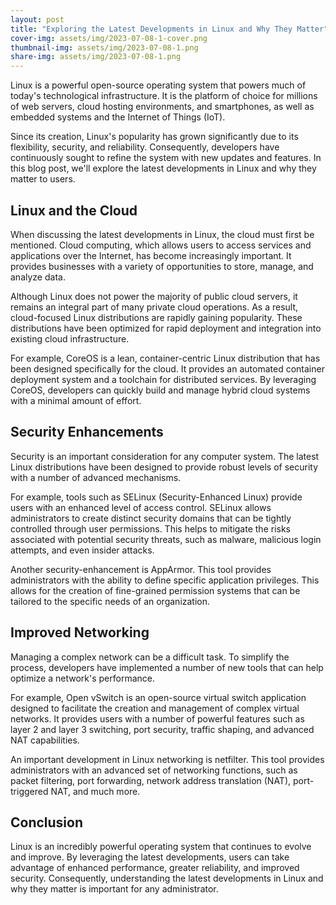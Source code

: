 ```yaml
---
layout: post
title: "Exploring the Latest Developments in Linux and Why They Matter"
cover-img: assets/img/2023-07-08-1-cover.png
thumbnail-img: assets/img/2023-07-08-1.png
share-img: assets/img/2023-07-08-1.png
---
```


 


Linux is a powerful open-source operating system that powers much of today's technological infrastructure. It is the platform of choice for millions of web servers, cloud hosting environments, and smartphones, as well as embedded systems and the Internet of Things (IoT). 

Since its creation, Linux's popularity has grown significantly due to its flexibility, security, and reliability. Consequently, developers have continuously sought to refine the system with new updates and features. In this blog post, we'll explore the latest developments in Linux and why they matter to users.

## Linux and the Cloud

When discussing the latest developments in Linux, the cloud must first be mentioned. Cloud computing, which allows users to access services and applications over the Internet, has become increasingly important. It provides businesses with a variety of opportunities to store, manage, and analyze data.

Although Linux does not power the majority of public cloud servers, it remains an integral part of many private cloud operations. As a result, cloud-focused Linux distributions are rapidly gaining popularity. These distributions have been optimized for rapid deployment and integration into existing cloud infrastructure.

For example, CoreOS is a lean, container-centric Linux distribution that has been designed specifically for the cloud. It provides an automated container deployment system and a toolchain for distributed services. By leveraging CoreOS, developers can quickly build and manage hybrid cloud systems with a minimal amount of effort.

## Security Enhancements

Security is an important consideration for any computer system. The latest Linux distributions have been designed to provide robust levels of security with a number of advanced mechanisms.

For example, tools such as SELinux (Security-Enhanced Linux) provide users with an enhanced level of access control. SELinux allows administrators to create distinct security domains that can be tightly controlled through user permissions. This helps to mitigate the risks associated with potential security threats, such as malware, malicious login attempts, and even insider attacks.

Another security-enhancement is AppArmor. This tool provides administrators with the ability to define specific application privileges. This allows for the creation of fine-grained permission systems that can be tailored to the specific needs of an organization. 

## Improved Networking

Managing a complex network can be a difficult task. To simplify the process, developers have implemented a number of new tools that can help optimize a network's performance.

For example, Open vSwitch is an open-source virtual switch application designed to facilitate the creation and management of complex virtual networks. It provides users with a number of powerful features such as layer 2 and layer 3 switching, port security, traffic shaping, and advanced NAT capabilities. 

An important development in Linux networking is netfilter. This tool provides administrators with an advanced set of networking functions, such as packet filtering, port forwarding, network address translation (NAT), port-triggered NAT, and much more. 

## Conclusion

Linux is an incredibly powerful operating system that continues to evolve and improve. By leveraging the latest developments, users can take advantage of enhanced performance, greater reliability, and improved security. Consequently, understanding the latest developments in Linux and why they matter is important for any administrator.
